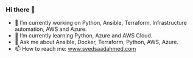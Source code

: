 ### Hi there 👋

- 🔭 I’m currently working on Python, Ansible, Terraform, Infrastructure automation, AWS and Azure.
- 🌱 I’m currently learning Python, Azure and AWS Cloud.
- 💬 Ask me about Ansible, Docker, Terraform, Python, AWS, Azure.
- 📫 How to reach me: www.syedsaadahmed.com
